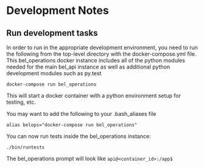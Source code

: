 # Development Notes

## Run development tasks

In order to run in the appropriate development environment, you need to run
the following from the top-level directory with the docker-compose.yml file.
This bel_operations docker instance includes all of the python modules needed
for the main bel_api instance as well as additional python development modules
such as py.test


    docker-compose run bel_operations

This will start a docker container with a python environment setup for testing, etc.

You may want to add the following to your .bash_aliases file

    alias belops="docker-compose run bel_operations"

You can now run tests inside the bel_operations instance:

    ./bin/runtests

The bel_operations prompt will look like `api@<container_id>:/app$`

